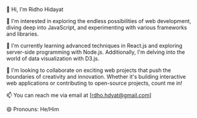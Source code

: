 👋 Hi, I'm Ridho Hidayat

👀 I'm interested in exploring the endless possibilities of web development, diving deep into JavaScript, and experimenting with various frameworks and libraries.

🌱 I'm currently learning advanced techniques in React.js and exploring server-side programming with Node.js. Additionally, I'm delving into the world of data visualization with D3.js.

💞️ I'm looking to collaborate on exciting web projects that push the boundaries of creativity and innovation. Whether it's building interactive web applications or contributing to open-source projects, count me in!

📫 You can reach me via email at [rdho.hdyat@gmail.com]

😄 Pronouns: He/Him
